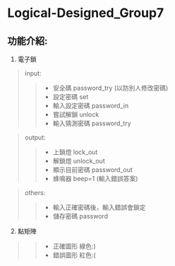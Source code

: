 Logical-Designed_Group7
===
功能介紹:
---
1. 電子鎖
>input:
>>  * 安全碼 password_try (以防別人修改密碼)
>>  * 設定密碼 set
>>  * 輸入設定密碼 password_in
>>  * 嘗試解鎖 unlock
>>  * 輸入猜測密碼 password_try

>output:
>>  * 上鎖燈 lock_out
>>  * 解鎖燈 unlock_out
>>  * 顯示目前密碼 password_out
>>  * 蜂鳴器 beep=1 (輸入錯誤答案)

>others:
>>  * 輸入正確密碼後，輸入錯誤會鎖定
>>  * 儲存密碼 password

  
2. 點矩陣
>>  * 正確圖形  綠色:)
>>  * 錯誤圖形  紅色:(
